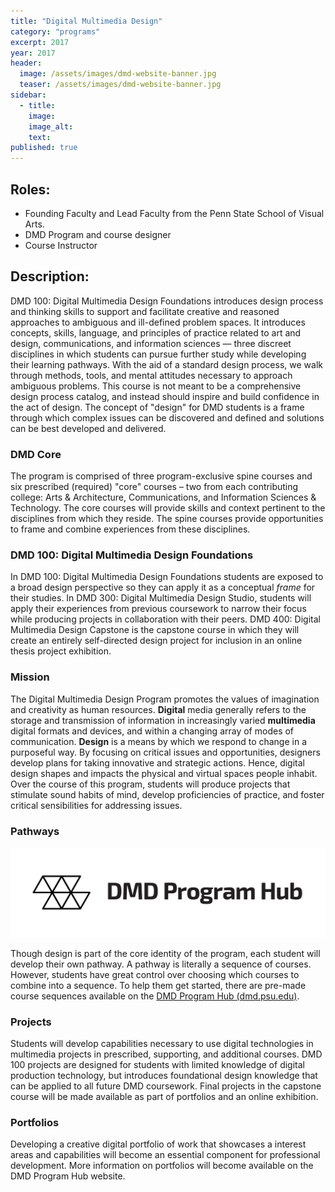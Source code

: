 ```yaml
---
title: "Digital Multimedia Design"
category: "programs"
excerpt: 2017
year: 2017
header:
  image: /assets/images/dmd-website-banner.jpg
  teaser: /assets/images/dmd-website-banner.jpg
sidebar:
  - title:
    image:
    image_alt:
    text:
published: true
---
```

## Roles:

- Founding Faculty and Lead Faculty from the Penn State School of Visual Arts.
- DMD Program and course designer
- Course Instructor

## Description:

DMD 100: Digital Multimedia Design Foundations introduces design process and thinking skills to support and facilitate creative and reasoned approaches to ambiguous and ill-defined problem spaces. It introduces concepts, skills, language, and principles of practice related to art and design, communications, and information sciences — three discreet disciplines in which students can pursue further study while developing their learning pathways. With the aid of a standard design process, we walk through methods, tools, and mental attitudes necessary to approach ambiguous problems. This course is not meant to be a comprehensive design process catalog, and instead should inspire and build confidence in the act of design. The concept of "design" for DMD students is a frame through which complex issues can be discovered and defined and solutions can be best developed and delivered.

### DMD Core

The program is comprised of three program-exclusive spine courses and six prescribed \(required\) "core" courses – two from each contributing college: Arts & Architecture, Communications, and Information Sciences & Technology. The core courses will provide skills and context pertinent to the disciplines from which they reside. The spine courses provide opportunities to frame and combine experiences from these disciplines.

### DMD 100: Digital Multimedia Design Foundations

In DMD 100: Digital Multimedia Design Foundations students are exposed to a broad design perspective so they can apply it as a conceptual _frame_ for their studies. In DMD 300: Digital Multimedia Design Studio, students will apply their experiences from previous coursework to narrow their focus while producing projects in collaboration with their peers. DMD 400: Digital Multimedia Design Capstone is the capstone course in which they will create an entirely self-directed design project for inclusion in an online thesis project exhibition.

### Mission

The Digital Multimedia Design Program promotes the values of imagination and creativity as human resources. **Digital** media generally refers to the storage and transmission of information in increasingly varied **multimedia** digital formats and devices, and within a changing array of modes of communication. **Design** is a means by which we respond to change in a purposeful way. By focusing on critical issues and opportunities, designers develop plans for taking innovative and strategic actions. Hence, digital design shapes and impacts the physical and virtual spaces people inhabit. Over the course of this program, students will produce projects that stimulate sound habits of mind, develop proficiencies of practice, and foster critical sensibilities for addressing issues.

### Pathways

![DMD banner art](/assets/images/curriculum/dmd-horizontal-wordmark.png)

Though design is part of the core identity of the program, each student will develop their own pathway. A pathway is literally a sequence of courses. However, students have great control over choosing which courses to combine into a sequence. To help them get started, there are pre-made course sequences available on the [DMD Program Hub \(dmd.psu.edu\)](http://dmd.psu.edu).

### Projects

Students will develop capabilities necessary to use digital technologies in multimedia projects in prescribed, supporting, and additional courses. DMD 100 projects are designed for students with limited knowledge of digital production technology, but introduces foundational design knowledge that can be applied to all future DMD coursework. Final projects in the capstone course will be made available as part of portfolios and an online exhibition.

### Portfolios

Developing a creative digital portfolio of work that showcases a interest areas and capabilities will become an essential component for professional development. More information on portfolios will become available on the DMD Program Hub website.